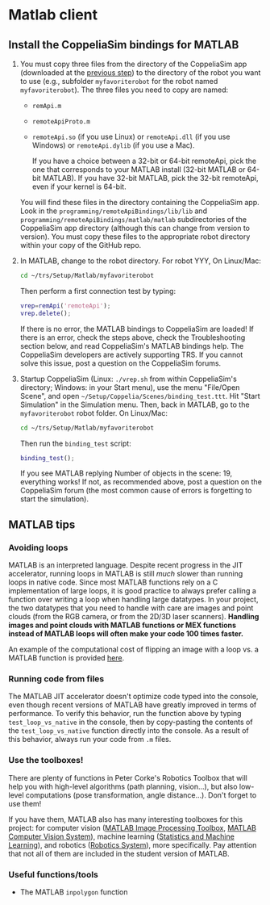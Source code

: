 # Matlab client

## Install the CoppeliaSim bindings for MATLAB

1.  You must copy three files from the directory of the CoppeliaSim app (downloaded at the [previous step](https://github.com/nvecoven/robotic_rework/tree/main/Setup/Coppelia)) to the directory of the robot you want to use (e.g., subfolder `myfavoriterobot` for the robot named `myfavoriterobot`). The three files you need to copy are named:
    *   `remApi.m`
    *   `remoteApiProto.m`
    *   `remoteApi.so` (if you use Linux) or `remoteApi.dll` (if you use Windows) or `remoteApi.dylib` (if you use a Mac).

        If you have a choice between a 32-bit or 64-bit remoteApi, pick the one that corresponds to your MATLAB install (32-bit MATLAB or 64-bit MATLAB). If you have 32-bit MATLAB, pick the 32-bit remoteApi, even if your kernel is 64-bit.

    You will find these files in the directory containing the CoppeliaSim app. Look in the `programming/remoteApiBindings/lib/lib` and `programming/remoteApiBindings/matlab/matlab` subdirectories of the CoppeliaSim app directory (although this can change from version to version). You must copy these files to the appropriate robot directory within your copy of the GitHub repo.

2.  In MATLAB, change to the robot directory. For robot YYY, On Linux/Mac:
    ```bash
    cd ~/trs/Setup/Matlab/myfavoriterobot
    ```

    Then perform a first connection test by typing:
    ```matlab
    vrep=remApi('remoteApi');
    vrep.delete();
    ```

    If there is no error, the MATLAB bindings to CoppeliaSim are loaded! If there is an error, check the steps above, check the Troubleshooting section below, and read CoppeliaSim's MATLAB bindings help. The CoppeliaSim developers are actively supporting TRS. If you cannot solve this issue, post a question on the CoppeliaSim forums.

3.  Startup CoppeliaSim (Linux: `./vrep.sh` from within CoppeliaSim's directory; Windows: in your Start menu), use the menu "File/Open Scene", and open `~/Setup/Coppelia/Scenes/binding_test.ttt`. Hit "Start Simulation" in the Simulation menu.
Then, back in MATLAB, go to the `myfavoriterobot` robot folder. On Linux/Mac:

    ```bash
    cd ~/trs/Setup/Matlab/myfavoriterobot
    ```

    Then run the `binding_test` script:
    ```matlab
    binding_test();
    ```

    If you see MATLAB replying Number of objects in the scene: 19, everything works! If not, as recommended above, post a question on the CoppeliaSim forum (the most common cause of errors is forgetting to start the simulation).


## MATLAB tips

### Avoiding loops

MATLAB is an interpreted language. Despite recent progress in the JIT accelerator, running loops in MATLAB is still _much_ slower than running loops in native code. Since most MATLAB functions rely on a C implementation of large loops, it is good practice to always prefer calling a function over writing a loop when handling large datatypes. In your project, the two datatypes that you need to handle with care are images and point clouds (from the RGB camera, or from the 2D/3D laser scanners). **Handling images and point clouds with MATLAB functions or MEX functions instead of MATLAB loops will often make your code 100 times faster.**

An example of the computational cost of flipping an image with a loop vs. a MATLAB function is provided [here](https://github.com/ULgRobotics/trs/blob/master/matlab/test_loop_vs_native.m).

### Running code from files

The MATLAB JIT accelerator doesn't optimize code typed into the console, even though recent versions of MATLAB have greatly improved in terms of performance. To verify this behavior, run the function above by typing `test_loop_vs_native` in the console, then by copy-pasting the contents of the `test_loop_vs_native` function directly into the console. As a result of this behavior, always run your code from `.m` files.

### Use the toolboxes!

There are plenty of functions in Peter Corke's Robotics Toolbox that will help you with high-level algorithms (path planning, vision…), but also low-level computations (pose transformation, angle distance…). Don't forget to use them!

If you have them, MATLAB also has many interesting toolboxes for this project: for computer vision ([MATLAB Image Processing Toolbox](https://fr.mathworks.com/products/image.html), [MATLAB Computer Vision System](https://www.mathworks.com/products/computer-vision.html)), machine learning ([Statistics and Machine Learning](https://www.mathworks.com/products/statistics.html)), and robotics ([Robotics System](https://www.mathworks.com/products/robotics.html)), more specifically. Pay attention that not all of them are included in the student version of MATLAB.

### Useful functions/tools

*   The MATLAB `inpolygon` function

